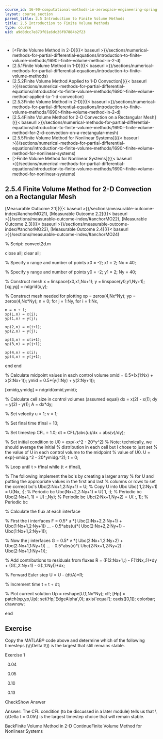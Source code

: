 ```yaml
---
course_id: 16-90-computational-methods-in-aerospace-engineering-spring-2014
layout: course_section
parent_title: 2.5 Introduction to Finite Volume Methods
title: 2.5 Introduction to Finite Volume Methods
type: course
uid: a9d8dcc7e873f01e6dc36f07884b2f23

---
```


*   [<Finite Volume Method in 2-D]({{< baseurl >}}/sections/numerical-methods-for-partial-differential-equations/introduction-to-finite-volume-methods/1690r-finite-volume-method-in-2-d)
*   [2.5.1Finite Volume Method in 1-D]({{< baseurl >}}/sections/numerical-methods-for-partial-differential-equations/introduction-to-finite-volume-methods)
*   [2.5.2Finite Volume Method Applied to 1-D Convection]({{< baseurl >}}/sections/numerical-methods-for-partial-differential-equations/introduction-to-finite-volume-methods/1690r-finite-volume-method-applied-to-1-d-convection)
*   [2.5.3Finite Volume Method in 2-D]({{< baseurl >}}/sections/numerical-methods-for-partial-differential-equations/introduction-to-finite-volume-methods/1690r-finite-volume-method-in-2-d)
*   [2.5.4Finite Volume Method for 2-D Convection on a Rectangular Mesh]({{< baseurl >}}/sections/numerical-methods-for-partial-differential-equations/introduction-to-finite-volume-methods/1690r-finite-volume-method-for-2-d-convection-on-a-rectangular-mesh)
*   [2.5.5Finite Volume Method for Nonlinear Systems]({{< baseurl >}}/sections/numerical-methods-for-partial-differential-equations/introduction-to-finite-volume-methods/1690r-finite-volume-method-for-nonlinear-systems)
*   [\>Finite Volume Method for Nonlinear Systems]({{< baseurl >}}/sections/numerical-methods-for-partial-differential-equations/introduction-to-finite-volume-methods/1690r-finite-volume-method-for-nonlinear-systems)

2.5.4 Finite Volume Method for 2-D Convection on a Rectangular Mesh
-------------------------------------------------------------------

[Measurable Outcome 2.1]({{< baseurl >}}/sections/measurable-outcome-index/#anchorMO21), [Measurable Outcome 2.2]({{< baseurl >}}/sections/measurable-outcome-index/#anchorMO22), [Measurable Outcome 2.3]({{< baseurl >}}/sections/measurable-outcome-index/#anchorMO23), [Measurable Outcome 2.4]({{< baseurl >}}/sections/measurable-outcome-index/#anchorMO24)

% Script: convect2d.m

close all;
clear all;

% Specify x range and number of points
x0 = -2;
x1 =  2;
Nx = 40;

% Specify y range and number of points
y0 = -2;
y1 =  2;
Ny = 40;

% Construct mesh
x       = linspace(x0,x1,Nx+1);
y       = linspace(y0,y1,Ny+1);
\[xg,yg\] = ndgrid(x,y);

% Construct mesh needed for plotting
xp = zeros(4,Nx\*Ny);
yp = zeros(4,Nx\*Ny);
n = 0;
for j = 1:Ny,
  for i = 1:Nx,

    n = n + 1;
    xp(1,n) = x(i);
    yp(1,n) = y(j);

    xp(2,n) = x(i+1);
    yp(2,n) = y(j);

    xp(3,n) = x(i+1);
    yp(3,n) = y(j+1);

    xp(4,n) = x(i);
    yp(4,n) = y(j+1);

  end
end

% Calculate midpoint values in each control volume
xmid = 0.5\*(x(1:Nx) + x(2:Nx+1));
ymid = 0.5\*(y(1:Ny) + y(2:Ny+1));

\[xmidg,ymidg\] = ndgrid(xmid,ymid);

% Calculate cell size in control volumes (assumed equal)
dx = x(2) - x(1);
dy = y(2) - y(1);
A  = dx\*dy;

% Set velocity
u = 1;
v = 1;

% Set final time
tfinal = 10;

% Set timestep
CFL = 1.0;
dt = CFL/(abs(u)/dx + abs(v)/dy);

% Set initial condition to U0 = exp(-x^2 - 20\*y^2)
% Note: technically, we should average the initial
% distribution in each cell but I chose to just set
% the value of U in each control volume to the midpoint
% value of U0.
U = exp(-xmidg.^2 - 20\*ymidg.^2);
t = 0;


% Loop until t > tfinal
while (t < tfinal),

  % The following implement the bc's by creating a larger array
  % for U and putting the appropriate values in the first and last
  % columns or rows to set the correct bc's
  Ubc(2:Nx+1,2:Ny+1) = U; % Copy U into Ubc
  Ubc(   1,2:Ny+1)   = U(Nx, :); % Periodic bc
  Ubc(Nx+2,2:Ny+1)   = U( 1, :); % Periodic bc
  Ubc(2:Nx+1,   1)   = U( :,Ny); % Periodic bc
  Ubc(2:Nx+1,Ny+2)   = U( :, 1); % Periodic bc

  % Calculate the flux at each interface

  % First the i interfaces
  F =   0.5\*    u \*( Ubc(2:Nx+2,2:Ny+1) + Ubc(1:Nx+1,2:Ny+1)) ...
      - 0.5\*abs(u)\*( Ubc(2:Nx+2,2:Ny+1) - Ubc(1:Nx+1,2:Ny+1));

  % Now the j interfaces
  G =   0.5\*    v \*( Ubc(2:Nx+1,2:Ny+2) + Ubc(2:Nx+1,1:Ny+1)) ...
      - 0.5\*abs(v)\*( Ubc(2:Nx+1,2:Ny+2) - Ubc(2:Nx+1,1:Ny+1));

  % Add contributions to residuals from fluxes
  R = (F(2:Nx+1,:) - F(1:Nx,:))\*dy + (G(:,2:Ny+1) - G(:,1:Ny))\*dx;

  % Forward Euler step
  U = U - (dt/A)\*R;

  % Increment time
  t = t + dt;

  % Plot current solution
  Up = reshape(U,1,Nx\*Ny);
  clf;
  \[Hp\] = patch(xp,yp,Up);
  set(Hp,'EdgeAlpha',0);
  axis('equal');
  caxis(\[0,1\]);
  colorbar;
  drawnow;

end

Exercise
--------

Copy the MATLAB® code above and determine which of the following timesteps (\\(\\Delta t\\)) is the largest that still remains stable.

Exercise 1

&nbsp; 0.04 &nbsp;

&nbsp; 0.05 &nbsp;

&nbsp; 0.10 &nbsp;

&nbsp; 0.13 &nbsp;

CheckShow Answer

Answer: The CFL condition (to be discussed in a later module) tells us that \\(\\Delta t = 0.05\\) is the largest timestep choice that will remain stable.

BackFinite Volume Method in 2-D ContinueFinite Volume Method for Nonlinear Systems